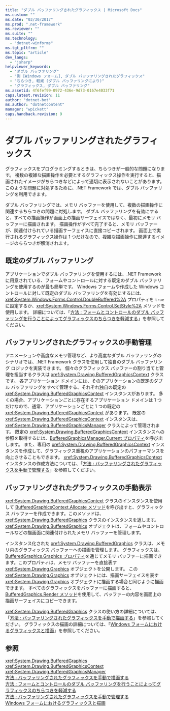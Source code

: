 ```yaml
---
title: "ダブル バッファリングされたグラフィックス | Microsoft Docs"
ms.custom: ""
ms.date: "03/30/2017"
ms.prod: ".net-framework"
ms.reviewer: ""
ms.suite: ""
ms.technology: 
  - "dotnet-winforms"
ms.tgt_pltfrm: ""
ms.topic: "article"
dev_langs: 
  - "jsharp"
helpviewer_keywords: 
  - "ダブル バッファリング"
  - "例 [Windows フォーム], ダブル バッファリングされたグラフィックス"
  - "ちらつき, 軽減 (ダブル バッファリングにより)"
  - "グラフィックス, ダブル バッファリング"
ms.assetid: 4f6fef99-0972-436e-9d73-0167e4033f71
caps.latest.revision: 11
author: "dotnet-bot"
ms.author: "dotnetcontent"
manager: "wpickett"
caps.handback.revision: 9
---
```

# ダブル バッファリングされたグラフィックス
グラフィックスをプログラミングするときは、ちらつきが一般的な問題になります。  複数の複雑な描画操作を必要とするグラフィックス操作を実行すると、描画されたイメージがちらつきなどによって適切に表示されないことがあります。  このような問題に対処するために、.NET Framework では、ダブル バッファリングを利用できます。  
  
 ダブル バッファリングでは、メモリ バッファーを使用して、複数の描画操作に関連するちらつきの問題に対処します。  ダブル バッファリングを有効にすると、すべての描画操作が画面上の描画サーフェイスではなく、最初にメモリ バッファーに描画されます。  描画操作がすべて完了すると、メモリ バッファーが、関連付けられている描画サーフェイスに直接コピーされます。  画面上で実行されるグラフィックス操作は 1 つだけなので、複雑な描画操作に関連するイメージのちらつきが解消されます。  
  
## 既定のダブル バッファリング  
 アプリケーションでダブル バッファリングを使用するには、.NET Framework に用意されている、フォームやコントロールに対する既定のダブル バッファリングを使用するのが最も簡単です。  Windows フォームや作成した Windows コントロールに対して既定のダブル バッファリングを有効にするには、<xref:System.Windows.Forms.Control.DoubleBuffered%2A> プロパティを `true` に設定するか、<xref:System.Windows.Forms.Control.SetStyle%2A> メソッドを使用します。  詳細については、「[方法 : フォームとコントロールのダブル バッファリングを行うことによってグラフィックスのちらつきを軽減する](../../../../docs/framework/winforms/advanced/how-to-reduce-graphics-flicker-with-double-buffering-for-forms-and-controls.md)」を参照してください。  
  
## バッファリングされたグラフィックスの手動管理  
 アニメーションや高度なメモリ管理など、より高度なダブル バッファリングのシナリオでは、.NET Framework クラスを使用して独自のダブル バッファリング ロジックを実装できます。  個々のグラフィックス バッファーの割り当てと管理を担当するクラスは <xref:System.Drawing.BufferedGraphicsContext> クラスです。  各アプリケーション ドメインには、そのアプリケーションの既定のダブル バッファリングをすべて管理する、それぞれ独自の既定の <xref:System.Drawing.BufferedGraphicsContext> インスタンスがあります。  多くの場合、アプリケーションごとに存在するアプリケーション ドメインは 1 つだけなので、通常、アプリケーションごとに 1 つの既定の <xref:System.Drawing.BufferedGraphicsContext> があります。  既定の <xref:System.Drawing.BufferedGraphicsContext> インスタンスは、<xref:System.Drawing.BufferedGraphicsManager> クラスによって管理されます。  既定の <xref:System.Drawing.BufferedGraphicsContext> インスタンスへの参照を取得するには、[BufferedGraphicsManager.Current プロパティ](frlrfSystemDrawingBufferedGraphicsManagerClassCurrentTopic)を呼び出します。  また、専用の <xref:System.Drawing.BufferedGraphicsContext> インスタンスを作成して、グラフィックス重視のアプリケーションのパフォーマンスを向上させることもできます。  <xref:System.Drawing.BufferedGraphicsContext> インスタンスの作成方法については、「[方法 : バッファリングされたグラフィックスを手動で管理する](../../../../docs/framework/winforms/advanced/how-to-manually-manage-buffered-graphics.md)」を参照してください。  
  
## バッファリングされたグラフィックスの手動表示  
 <xref:System.Drawing.BufferedGraphicsContext> クラスのインスタンスを使用して [BufferedGraphicsContext.Allocate メソッド](frlrfSystemDrawingBufferedGraphicsContextClassAllocateTopic)を呼び出すと、グラフィックス バッファーを作成できます。このメソッドは、<xref:System.Drawing.BufferedGraphics> クラスのインスタンスを返します。  <xref:System.Drawing.BufferedGraphics> オブジェクトは、フォームやコントロールなどの描画面に関連付けられたメモリ バッファーを管理します。  
  
 インスタンス化された <xref:System.Drawing.BufferedGraphics> クラスは、メモリ内のグラフィックス バッファーへの描画を管理します。  グラフィックスは、[BufferedGraphics.Graphics プロパティ](frlrfSystemDrawingBufferedGraphicsClassGraphicsTopic)を通じてメモリ バッファーに描画できます。このプロパティは、メモリ バッファーを直接表す <xref:System.Drawing.Graphics> オブジェクトを公開します。  この <xref:System.Drawing.Graphics> オブジェクトには、描画サーフェイスを表す <xref:System.Drawing.Graphics> オブジェクトに描画する場合と同じように描画できます。  すべてのグラフィックスをバッファーに描画すると、[BufferedGraphics.Render メソッド](frlrfSystemDrawingBufferedGraphicsClassRenderTopic)を使用して、バッファーの内容を画面上の描画サーフェイスにコピーできます。  
  
 <xref:System.Drawing.BufferedGraphics> クラスの使い方の詳細については、「[方法 : バッファリングされたグラフィックスを手動で描画する](../../../../docs/framework/winforms/advanced/how-to-manually-render-buffered-graphics.md)」を参照してください。  グラフィックスの描画の詳細については、「[Windows フォームにおけるグラフィックスと描画](../../../../docs/framework/winforms/advanced/graphics-and-drawing-in-windows-forms.md)」を参照してください。  
  
## 参照  
 <xref:System.Drawing.BufferedGraphics>   
 <xref:System.Drawing.BufferedGraphicsContext>   
 <xref:System.Drawing.BufferedGraphicsManager>   
 [方法 : バッファリングされたグラフィックスを手動で描画する](../../../../docs/framework/winforms/advanced/how-to-manually-render-buffered-graphics.md)   
 [方法 : フォームとコントロールのダブル バッファリングを行うことによってグラフィックスのちらつきを軽減する](../../../../docs/framework/winforms/advanced/how-to-reduce-graphics-flicker-with-double-buffering-for-forms-and-controls.md)   
 [方法 : バッファリングされたグラフィックスを手動で管理する](../../../../docs/framework/winforms/advanced/how-to-manually-manage-buffered-graphics.md)   
 [Windows フォームにおけるグラフィックスと描画](../../../../docs/framework/winforms/advanced/graphics-and-drawing-in-windows-forms.md)